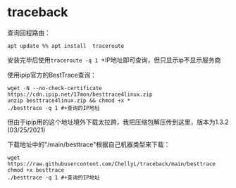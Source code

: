 # traceback

查询回程路由：
```
apt update %% apt install  traceroute
```
安装完毕后使用```traceroute -q 1 ```+IP地址即可查询，但只显示ip不显示服务商

使用ipip官方的BestTrace查询：
```
wget -N --no-check-certificate https://cdn.ipip.net/17mon/besttrace4linux.zip
unzip besttrace4linux.zip && chmod +x *
./besttrace -q 1 #+查询的IP地址
```
但由于ipip用的这个地址境外下载太拉跨，我把压缩包解压传到这里，版本为1.3.2 (03/25/2021)

下载地址中的"/main/besttrace"根据自己机器类型来下载：
```
wget https://raw.githubusercontent.com/ChellyL/traceback/main/besttrace
chmod +x besttrace
./besttrace -q 1 #+查询的IP地址
```
